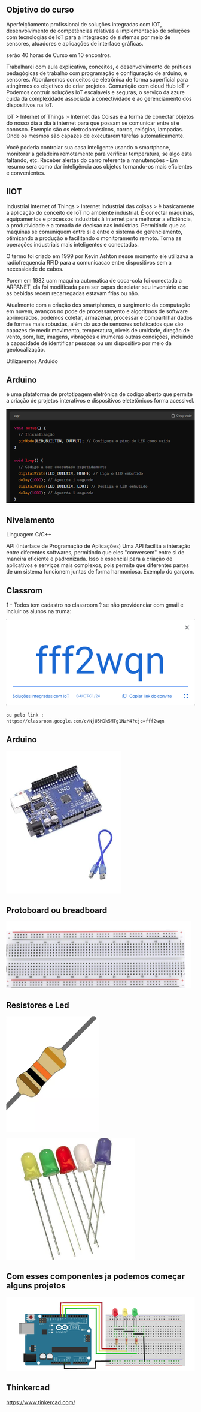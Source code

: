 Objetivo do curso 
---

Aperfeiçõamento profissional de soluções integradas com IOT, desenvolvimento de competências relativas a implementação de soluções com tecnologias de IoT para a integracao de sistemas por meio de sensores, atuadores e aplicações de interface gráficas.

serão 40 horas de Curso em 10 encontros.

Trabalharei com aula explicativa, conceitos, e desenvolvimento de práticas pedagógicas de trabalho com programação e configuração de arduino, e sensores. Abordaremos conceitos de eletrônica de forma superficial para atingirmos os objetivos de criar projetos.
Comunição com cloud Hub IoT > Podemos contruir soluções IoT escalaveis e seguras, o serviço da azure cuida da complexidade associada à conectividade e ao gerenciamento dos dispositivos na IoT.


IoT > Internet of Things > Internet das Coisas é a forma de conectar objetos do nosso dia a dia à internet para que possam se comunicar entre si e conosco. 
Exemplo são os eletrodomésticos, carros, relógios, lampadas. Onde os mesmos são capazes de executarem tarefas automaticamente.

Você poderia controlar sua casa inteligente usando o smartphone, monitorar a geladeira remotamente para verificar temperatura, se algo esta faltando, etc. Receber alertas do carro referente a manutenções - Em resumo sera como dar inteligência aos objetos tornando-os mais eficientes e convenientes. 


IIOT
---
Industrial Internet of Things > Internet Industrial das coisas > è basicamente a aplicação do conceito de IoT no ambiente industrial. É conectar máquinas, equipamentos e processos industriais à internet para melhorar a eficiência, a produtividade e a tomada de decisao nas indústrias. Permitindo que as maquinas se comuniquem entre si e entre o sistema de gerenciamento, otimizando a produção e facilitando o monitoramento remoto. Torna as operações industriais mais inteligentes e conectadas.

O termo foi criado em 1999 por Kevin Ashton nesse momento ele utilizava a radiofrequencia RFID para a comunicacao entre dispositivos sem a necessidade de cabos.

Porem em 1982 uam maquina automatica de coca-cola foi conectada a ARPANET, ela foi modificada para ser capas de relatar seu inventário e se as bebidas recem recarregadas estavam frias ou não.

Atualmente com a criação dos smartphones, o surgimento da computação em nuvem, avanços no pode de processamento e algoritmos de software aprimorados, podemos coletar, armazenar, processar e compartilhar dados de formas mais robustas, além do uso de sensores sofsticados que são capazes de medir movimento, temperatura, niveis de umidade, direção de vento, som, luz, imagens, vibrações e inumeras outras condições, incluindo a capacidade de identificar pessoas ou um dispositivo por meio da geolocalização. 

Utilizaremos Arduido

Arduino 
---
é uma plataforma de prototipagem eletrônica de codigo aberto que permite a criação de projetos interativos e dispositivos eletetônicos forma acessivel.

![alt text](image.png)



Nivelamento
---
Linguagem C/C++

API 
 (Interface de Programação de Aplicações)
Uma API facilita a interação entre diferentes softwares, permitindo que eles "conversem" entre si de maneira eficiente e padronizada. Isso é essencial para a criação de aplicativos e serviços mais complexos, pois permite que diferentes partes de um sistema funcionem juntas de forma harmoniosa. Exemplo do garçom.


Classrom
---

1 - Todos tem cadastro no classroom ?
    se não providenciar com gmail e incluir os alunos na truma: 

 ![alt text](image-2.png)

    ou pelo link : 
    https://classroom.google.com/c/NjU5MDk5MTg1NzM4?cjc=fff2wqn
    
    
 Arduino
---

![alt text](image-3.png)

Protoboard ou breadboard
---
![alt text](image-4.png)

Resistores e Led
--- 
![alt text](image-5.png)

![alt text](image-6.png)



Com esses componentes ja podemos começar alguns projetos
---

![alt text](image-7.png)


Thinkercad
---
https://www.tinkercad.com/

